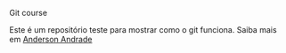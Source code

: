 Git course

Este é um repositório teste para mostrar como o git funciona.
Saiba mais em [Anderson Andrade](http://andersondrade@gmail.com)